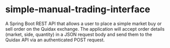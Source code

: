 # simple-manual-trading-interface
A Spring Boot REST API that allows a user to place a simple market buy or sell order on the Quidax exchange. The application will accept order details (market, side, quantity) in a JSON request body and send them to the Quidax API via an authenticated POST request.
